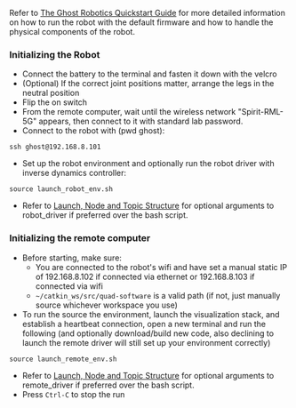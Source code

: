 Refer to [The Ghost Robotics Quickstart Guide](https://cmu.app.box.com/file/782269653421) for more detailed information on how to run the robot with the default firmware and how to handle the physical components of the robot.

### Initializing the Robot
- Connect the battery to the terminal and fasten it down with the velcro
- (Optional) If the correct joint positions matter, arrange the legs in the neutral position
- Flip the on switch
- From the remote computer, wait until the wireless network "Spirit-RML-5G" appears, then connect to it with standard lab password.
- Connect to the robot with (pwd ghost):
```
ssh ghost@192.168.8.101
```
- Set up the robot environment and optionally run the robot driver with inverse dynamics controller:
```
source launch_robot_env.sh
```
- Refer to [Launch, Node and Topic Structure](https://github.com/robomechanics/quad-software/wiki/3.-Launch,-Node,-and-Topic-Structure) for optional arguments to robot_driver if preferred over the bash script.

### Initializing the remote computer
- Before starting, make sure:
  - You are connected to the robot's wifi and have set a manual static IP of 192.168.8.102 if connected via ethernet or 192.168.8.103 if connected via wifi
  - `~/catkin_ws/src/quad-software` is a valid path (if not, just manually source whichever workspace you use)
- To run the source the environment, launch the visualization stack, and establish a heartbeat connection, open a new terminal and run the following (and optionally download/build new code, also declining to launch the remote driver will still set up your environment correctly)
```
source launch_remote_env.sh
```
- Refer to [Launch, Node and Topic Structure](https://github.com/robomechanics/quad-software/wiki/3.-Launch,-Node,-and-Topic-Structure) for optional arguments to remote_driver if preferred over the bash script.
- Press `Ctrl-C` to stop the run